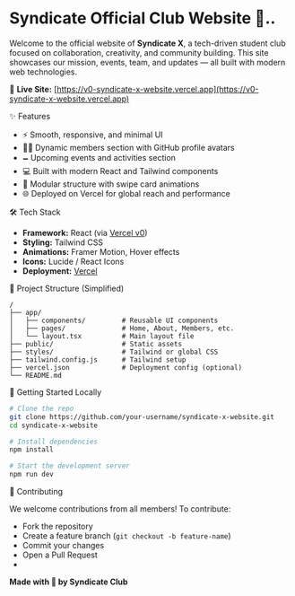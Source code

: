 # Syndicate Official Club Website 🚀..

Welcome to the official website of **Syndicate X**, a tech-driven student club focused on collaboration, creativity, and community building. This site showcases our mission, events, team, and updates — all built with modern web technologies.

🔗 **Live Site:** [https://v0-syndicate-x-website.vercel.app](https://v0-syndicate-x-website.vercel.app)

 ✨ Features

* ⚡ Smooth, responsive, and minimal UI
* 🧑‍💻 Dynamic members section with GitHub profile avatars
* 🗕️ Upcoming events and activities section
* 💻 Built with modern React and Tailwind components
* 🧹 Modular structure with swipe card animations
* 🌐 Deployed on Vercel for global reach and performance

 🛠️ Tech Stack

* **Framework:** React (via [Vercel v0](https://v0.dev))
* **Styling:** Tailwind CSS
* **Animations:** Framer Motion, Hover effects
* **Icons:** Lucide / React Icons
* **Deployment:** [Vercel](https://vercel.com)

📁 Project Structure (Simplified)

```
/
├── app/
│   ├── components/         # Reusable UI components
│   ├── pages/              # Home, About, Members, etc.
│   └── layout.tsx          # Main layout file
├── public/                 # Static assets
├── styles/                 # Tailwind or global CSS
├── tailwind.config.js      # Tailwind setup
├── vercel.json             # Deployment config (optional)
└── README.md
```
🚀 Getting Started Locally

```bash
# Clone the repo
git clone https://github.com/your-username/syndicate-x-website.git
cd syndicate-x-website

# Install dependencies
npm install

# Start the development server
npm run dev
```
👥 Contributing

We welcome contributions from all members! To contribute:

* Fork the repository
* Create a feature branch (`git checkout -b feature-name`)
* Commit your changes
* Open a Pull Request
* 
**Made with 💙 by Syndicate Club**
